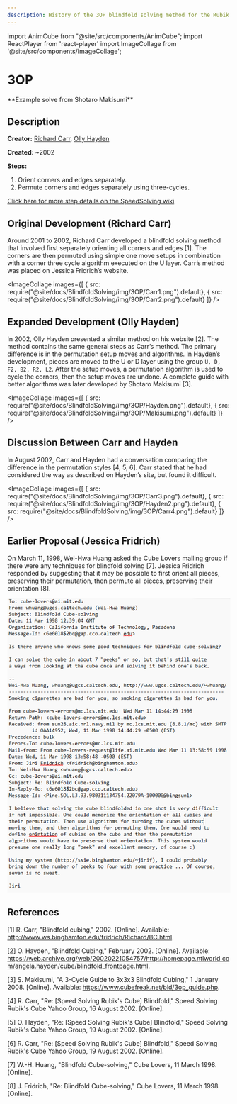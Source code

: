 ```yaml
---
description: History of the 3OP blindfold solving method for the Rubik's Cube.
---
```


import AnimCube from "@site/src/components/AnimCube";
import ReactPlayer from 'react-player'
import ImageCollage from '@site/src/components/ImageCollage';

# 3OP

<AnimCube params="config=../../ReconstructionConfig.txt&initmove=D' B' F R' F2 U F L2 D2 B' U2 R2 D' L2 F R' D' F U L' F U' R B2 U'&move={Scramble: D' B' F R' F2 U F L2 D2 B' U2 R2 D' L2 F R' D' F U L' F U' R B2 U'}{Orient UFR + UFL: z' U' R' U R U' R' U - L' - U' R U R' U' R U - L - z}z'U'R'URU'R'UL'U'RUR'U'RULz.{Orient D corners: x2 z' - U' R U R' U' R U R' - L' - U' R U R' U' R U R' - L' - U' R U R' U' R U R' - L2 - z x2}x2z'U'RUR'U'RUR'L'U'RUR'U'RUR'L'U'RUR'U'RUR'L2zx2.{U + D edge 8 flip: x - d D r R d D r R d D r R - x'}x d D r R d D r R d D r R x'.{Orient BL + FL + FR + DF: z' R - M U M U M U M U - R' z}z' R M U M U M U M U R' z.{UF -> BR -> DF: U' D z' R' U R' U' R' U' R' U R U R2 z D' U}U'Dz'-R'UR'U'R'U'R'URUR2-zD'U{UF -> DR -> DB: F2 x2 U' - R' U R' U' R' U' R' U R U R2 - U x2 F2}F2x2U'-R'UR'U'R'U'R'URUR2-Ux2F2{UF -> UR -> FL: L' U2 R2 U' R' U' R U R U R U' R U2 L}L'U2-R2U'R'U'RURURU'R-U2L{UF <-> FR, UL <-> BL: URUL-RLU2R'L'F'B'U2FB-L'U'R'U'}URULRLU2R'L'F'B'U2FBL'U'R'U'{UFL -> DFL -> UBL: D2 R2 U' R B' R F2 R' B R F2 R2 - U R2 D2}D2R2U'-RB'RF2R'BRF2R2-UR2D2{UFL -> UFR -> DBR: D B2 R B' R F2 R' B R F2 R2 B2 D'}DB2-RB'RF2R'BRF2R2-B2D'{UFL -> DFR -> UBR: D' R2 D2 B2 R B' R F2 R' B R F2 R2 B2 D2 R2 D}D'R2D2B2-RB'RF2R'BRF2R2-B2D2R2D" width="600px" height="400px" />
**Example solve from Shotaro Makisumi**

## Description

**Creator:** [Richard Carr](CubingContributors/MethodDevelopers.md#carr-richard), [Olly Hayden](CubingContributors/MethodDevelopers.md#hayden-olly)

**Created:** ~2002

**Steps:**

1. Orient corners and edges separately.
2. Permute corners and edges separately using three-cycles.

[Click here for more step details on the SpeedSolving wiki](https://www.speedsolving.com/wiki/index.php?title=3OP)

## Original Development (Richard Carr)

Around 2001 to 2002, Richard Carr developed a blindfold solving method that involved first separately orienting all corners and edges [1]. The corners are then permuted using simple one move setups in combination with a corner three cycle algorithm executed on the U layer. Carr’s method was placed on Jessica Fridrich’s website.

<ImageCollage
images={[
{ src: require("@site/docs/BlindfoldSolving/img/3OP/Carr1.png").default},
{ src: require("@site/docs/BlindfoldSolving/img/3OP/Carr2.png").default}
]}
/>

## Expanded Development (Olly Hayden)

In 2002, Olly Hayden presented a similar method on his website [2]. The method contains the same general steps as Carr’s method. The primary difference is in the permutation setup moves and algorithms. In Hayden’s development, pieces are moved to the U or D layer using the group `U, D, F2, B2, R2, L2`. After the setup moves, a permutation algorithm is used to cycle the corners, then the setup moves are undone. A complete guide with better algorithms was later developed by Shotaro Makisumi [3].

<ImageCollage
images={[
{ src: require("@site/docs/BlindfoldSolving/img/3OP/Hayden.png").default},
{ src: require("@site/docs/BlindfoldSolving/img/3OP/Makisumi.png").default}
]}
/>

## Discussion Between Carr and Hayden

In August 2002, Carr and Hayden had a conversation comparing the difference in the permutation styles [4, 5, 6]. Carr stated that he had considered the way as described on Hayden’s site, but found it difficult.

<ImageCollage
images={[
{ src: require("@site/docs/BlindfoldSolving/img/3OP/Carr3.png").default},
{ src: require("@site/docs/BlindfoldSolving/img/3OP/Hayden2.png").default},
{ src: require("@site/docs/BlindfoldSolving/img/3OP/Carr4.png").default}
]}
/>

## Earlier Proposal (Jessica Fridrich)

On March 11, 1998, Wei-Hwa Huang asked the Cube Lovers mailing group if there were any techniques for blindfold solving [7]. Jessica Fridrich responded by suggesting that it may be possible to first orient all pieces, preserving their permutation, then permute all pieces, preserving their orientation [8].

![](../img/BlindfoldSolvingOrigins/Fridrich.png)

## References

[1] R. Carr, "Blindfold cubing," 2002. [Online]. Available: http://www.ws.binghamton.edu/fridrich/Richard/BC.html.

[2] O. Hayden, "Blindfold Cubing," February 2002. [Online]. Available: https://web.archive.org/web/20020221054757/http://homepage.ntlworld.com/angela.hayden/cube/blindfold_frontpage.html.

[3] S. Makisumi, "A 3-Cycle Guide to 3x3x3 Blindfold Cubing," 1 January 2008. [Online]. Available: https://www.cubefreak.net/bld/3op_guide.php.

[4] R. Carr, "Re: [Speed Solving Rubik's Cube] Blindfold," Speed Solving Rubik's Cube Yahoo Group, 16 August 2002. [Online].

[5] O. Hayden, "Re: [Speed Solving Rubik's Cube] Blindfold," Speed Solving Rubik's Cube Yahoo Group, 19 August 2002. [Online].

[6] R. Carr, "Re: [Speed Solving Rubik's Cube] Blindfold," Speed Solving Rubik's Cube Yahoo Group, 19 August 2002. [Online].

[7] W.-H. Huang, "Blindfold Cube-solving," Cube Lovers, 11 March 1998. [Online].

[8] J. Fridrich, "Re: Blindfold Cube-solving," Cube Lovers, 11 March 1998. [Online].
